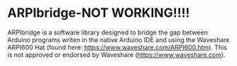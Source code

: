 # ARPIbridge-NOT WORKING!!!!
ARPIbridge is a software library designed to bridge the gap between Arduino programs writen in the native Arduino IDE and using the Waveshare ARPI600 Hat (found here:  https://www.waveshare.com/ARPI600.htm).  This is not approved or endorsed by Waveshare (https://www.waveshare.com).

